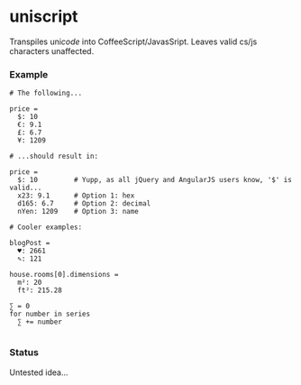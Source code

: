 # uniscript

Transpiles uni*code* into CoffeeScript/JavasSript. Leaves valid cs/js characters unaffected.

### Example
```
# The following...

price =
  $: 10
  €: 9.1
  £: 6.7
  ¥: 1209
  
# ...should result in:

price =
  $: 10         # Yupp, as all jQuery and AngularJS users know, '$' is valid...
  x23: 9.1      # Option 1: hex
  d165: 6.7     # Option 2: decimal
  nYen: 1209    # Option 3: name

# Cooler examples:

blogPost =
  ♥: 2661
  ✎: 121

house.rooms[0].dimensions =
  m²: 20
  ft²: 215.28

∑ = 0
for number in series
  ∑ += number
  

```

### Status
Untested idea...
